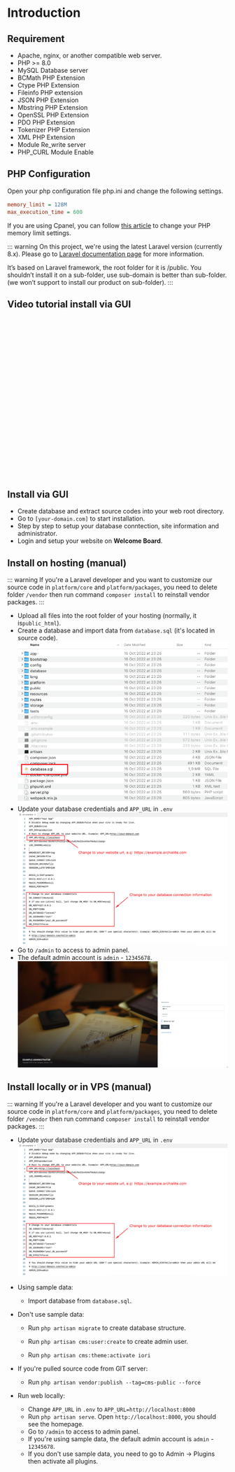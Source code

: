 # Introduction

## Requirement

- Apache, nginx, or another compatible web server.
- PHP >= 8.0
- MySQL Database server
- BCMath PHP Extension
- Ctype PHP Extension
- Fileinfo PHP extension
- JSON PHP Extension
- Mbstring PHP Extension
- OpenSSL PHP Extension
- PDO PHP Extension
- Tokenizer PHP Extension
- XML PHP Extension
- Module Re_write server
- PHP_CURL Module Enable

## PHP Configuration

Open your php configuration file php.ini and change the following settings.

```ini
memory_limit = 128M
max_execution_time = 600
```

If you are using Cpanel, you can follow [this article](https://chemicloud.com/kb/article/how-to-increase-the-php-memory-limit-in-cpanel/) to change your PHP memory limit settings.

::: warning
On this project, we're using the latest Laravel version (currently 8.x). Please go to [Laravel documentation page](https://laravel.com/docs) for more information.

It’s based on Laravel framework, the root folder for it is /public. You shouldn’t install it on a sub-folder, use sub-domain is better than sub-folder. (we won’t support to install our product on sub-folder).
:::

## Video tutorial install via GUI

<iframe width="100%" height="360" src="" title="YouTube video player" frameborder="0" allow="accelerometer; autoplay; clipboard-write; encrypted-media; gyroscope; picture-in-picture" allowfullscreen></iframe>

## Install via GUI

- Create database and extract source codes into your web root directory.
- Go to `[your-domain.com]` to start installation.
- Step by step to setup your database conntection, site information and administrator.
- Login and setup your website on **Welcome Board**.

## Install on hosting (manual)

::: warning
If you're a Laravel developer and you want to customize our source code in `platform/core` and `platform/packages`, you need to delete folder `/vendor` then run command `composer install` to reinstall vendor packages.
:::

- Upload all files into the root folder of your hosting (normally, it is`public_html`).
- Create a database and import data from `database.sql` (it's located in source code).
  ![Database](./images/directory-and-database.png)
- Update your database credentials and `APP_URL` in `.env`
  ![Env](./images/env-example.png)
- Go to `/admin` to access to admin panel.
- The default admin account is `admin` - `12345678`.
  ![Login](./images/admin-page.png)

## Install locally or in VPS (manual)

::: warning
If you're a Laravel developer and you want to customize our source code in `platform/core` and `platform/packages`, you need to delete folder `/vendor` then run command `composer install` to reinstall vendor packages.
:::

- Update your database credentials and `APP_URL` in `.env`
  ![Env](./images/env-example.png)

- Using sample data:
    - Import database from `database.sql`.

- Don't use sample data:
    - Run `php artisan migrate` to create database structure.

    - Run `php artisan cms:user:create` to create admin user.

    - Run `php artisan cms:theme:activate iori`

- If you're pulled source code from GIT server:
    - Run `php artisan vendor:publish --tag=cms-public --force`

- Run web locally:
    - Change `APP_URL` in `.env` to `APP_URL=http://localhost:8000`
    - Run `php artisan serve`. Open `http://localhost:8000`, you should see the homepage.
    - Go to `/admin` to access to admin panel.
    - If you're using sample data, the default admin account is `admin` - `12345678`.
    - If you don't use sample data, you need to go to Admin -> Plugins then activate all plugins.
